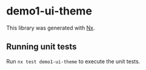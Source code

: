 # demo1-ui-theme

This library was generated with [Nx](https://nx.dev).

## Running unit tests

Run `nx test demo1-ui-theme` to execute the unit tests.
